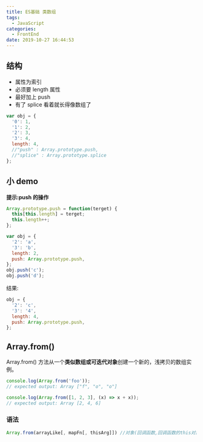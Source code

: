 ```yaml
---
title: ES基础 类数组
tags:
  - JavaScript
categories:
  - FrontEnd
date: 2019-10-27 16:44:53
---
```


## 结构

- 属性为索引
- 必须要 length 属性
- 最好加上 push
- 有了 splice 看着就长得像数组了

```javascript
var obj = {
  '0': 1,
  '1': 2,
  '2': 3,
  '3': 4,
  length: 4,
  //"push" : Array.prototype.push,
  //"splice" : Array.prototype.splice
};
```

## 小 demo

**提示:push 的操作**

```javascript
Array.prototype.push = function(terget) {
  this[this.length] = terget;
  this.length++;
};
```

```javascript
var obj = {
  '2': 'a',
  '3': 'b',
  length: 2,
  push: Array.prototype.push,
};
obj.push('c');
obj.push('d');
```

结果:

```javascript
obj = {
  '2': 'c',
  '3': '4',
  length: 4,
  push: Array.prototype.push,
};
```

## Array.from()

Array.from() 方法从一个**类似数组或可迭代对象**创建一个新的，浅拷贝的数组实例。

```javascript
console.log(Array.from('foo'));
// expected output: Array ["f", "o", "o"]

console.log(Array.from([1, 2, 3], (x) => x + x));
// expected output: Array [2, 4, 6]
```

### 语法

```javascript
Array.from(arrayLike[, mapFn[, thisArg]]) //对象(回调函数,回调函数的this对象)
```
